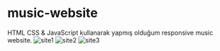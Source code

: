 # music-website
HTML CSS & JavaScript kullanarak yapmış olduğum responsive music website.
![site1](https://user-images.githubusercontent.com/76431780/183438150-b5591690-71b7-4c6f-b1de-a72a0f28e695.jpg)
![site2](https://user-images.githubusercontent.com/76431780/183438153-51dc5971-7e14-4168-95fe-3133fb0a285c.jpg)
![site3](https://user-images.githubusercontent.com/76431780/183438207-a997f598-9800-4deb-b1f4-a28201584ec5.jpg)
